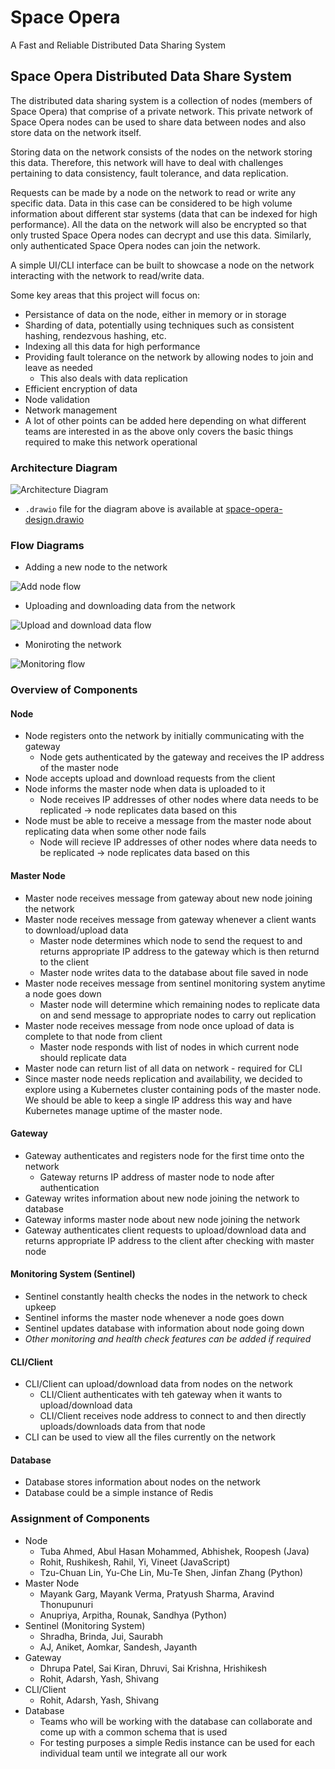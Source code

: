 # Space Opera

A Fast and Reliable Distributed Data Sharing System

## Space Opera Distributed Data Share System

The distributed data sharing system is a collection of nodes (members of Space Opera) that comprise of a private network. This private network of Space Opera nodes can be used to share data between nodes and also store data on the network itself.

Storing data on the network consists of the nodes on the network storing this data. Therefore, this network will have to deal with challenges pertaining to data consistency, fault tolerance, and data replication.

Requests can be made by a node on the network to read or write any specific data. Data in this case can be considered to be high volume information about different star systems (data that can be indexed for high performance). All the data on the network will also be encrypted so that only trusted Space Opera nodes can decrypt and use this data. Similarly, only authenticated Space Opera nodes can join the network.

A simple UI/CLI interface can be built to showcase a node on the network interacting with the network to read/write data.

Some key areas that this project will focus on:

- Persistance of data on the node, either in memory or in storage
- Sharding of data, potentially using techniques such as consistent hashing, rendezvous hashing, etc.
- Indexing all this data for high performance
- Providing fault tolerance on the network by allowing nodes to join and leave as needed
  - This also deals with data replication
- Efficient encryption of data
- Node validation
- Network management
- A lot of other points can be added here depending on what different teams are interested in as the above only covers the basic things required to make this network operational

### Architecture Diagram

![Architecture Diagram](./diagrams/space-opera-architecture.png)

- `.drawio` file for the diagram above is available at [space-opera-design.drawio](./diagrams/space-opera-design.drawio)

### Flow Diagrams

- Adding a new node to the network

![Add node flow](./diagrams/space-opera-add-node-flow.png)

- Uploading and downloading data from the network

![Upload and download data flow](./diagrams/space-opera-upload-download-data-flow.png)

- Moniroting the network

![Monitoring flow](./diagrams/space-opera-monitoring-flow.png)


### Overview of Components

#### Node
- Node registers onto the network by initially communicating with the gateway
  - Node gets authenticated by the gateway and receives the IP address of the master node
- Node accepts upload and download requests from the client
- Node informs the master node when data is uploaded to it
  - Node receives IP addresses of other nodes where data needs to be replicated -> node replicates data based on this
- Node must be able to receive a message from the master node about replicating data when some other node fails
  - Node will recieve IP addresses of other nodes where data needs to be replicated -> node replicates data based on this

#### Master Node
- Master node receives message from gateway about new node joining the network
- Master node receives message from gateway whenever a client wants to download/upload data
  - Master node determines which node to send the request to and returns appropriate IP address to the gateway which is then returnd to the client
  - Master node writes data to the database about file saved in node
- Master node receives message from sentinel monitoring system anytime a node goes down
  - Master node will determine which remaining nodes to replicate data on and send message to appropriate nodes to carry out replication
- Master node receives message from node once upload of data is complete to that node from client
  - Master node responds with list of nodes in which current node should replicate data
- Master node can return list of all data on network - required for CLI
- Since master node needs replication and availability, we decided to explore using a Kubernetes cluster containing pods of the master node. We should be able to keep a single IP address this way and have Kubernetes manage uptime of the master node.

#### Gateway
- Gateway authenticates and registers node for the first time onto the network
  - Gateway returns IP address of master node to node after authentication
- Gateway writes information about new node joining the network to database
- Gateway informs master node about new node joining the network
- Gateway authenticates client requests to upload/download data and returns appropriate IP address to the client after checking with master node

#### Monitoring System (Sentinel)
- Sentinel constantly health checks the nodes in the network to check upkeep
- Sentinel informs the master node whenever a node goes down
- Sentinel updates database with information about node going down
- *Other monitoring and health check features can be added if required*

#### CLI/Client
- CLI/Client can upload/download data from nodes on the network
  - CLI/Client authenticates with teh gateway when it wants to upload/download data
  - CLI/Client receives node address to connect to and then directly uploads/downloads data from that node
- CLI can be used to view all the files currently on the network

#### Database
- Database stores information about nodes on the network
- Database could be a simple instance of Redis

### Assignment of Components

- Node
  - Tuba Ahmed, Abul Hasan Mohammed, Abhishek, Roopesh (Java)
  - Rohit, Rushikesh, Rahil, Yi, Vineet (JavaScript)
  - Tzu-Chuan Lin, Yu-Che Lin, Mu-Te Shen, Jinfan Zhang (Python)
- Master Node
  - Mayank Garg, Mayank Verma, Pratyush Sharma, Aravind Thonupunuri
  - Anupriya, Arpitha, Rounak, Sandhya (Python)
- Sentinel (Monitoring System)
  - Shradha, Brinda, Jui, Saurabh
  - AJ, Aniket, Aomkar, Sandesh, Jayanth
- Gateway
  - Dhrupa Patel, Sai Kiran, Dhruvi, Sai Krishna, Hrishikesh
  - Rohit, Adarsh, Yash, Shivang
- CLI/Client
  - Rohit, Adarsh, Yash, Shivang
- Database
  - Teams who will be working with the database can collaborate and come up with a common schema that is used
  - For testing purposes a simple Redis instance can be used for each individual team until we integrate all our work
